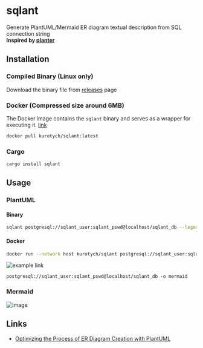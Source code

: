 # sqlant

Generate PlantUML/Mermaid ER diagram textual description from SQL connection string  
**Inspired by [planter](https://github.com/achiku/planter)**  

## Installation 
### Compiled Binary (Linux only)
Download the binary file from [releases](https://github.com/kurotych/sqlant/releases) page
### Docker (Compressed size around 6MB)
The Docker image contains the `sqlant` binary and serves as a wrapper for executing it.
[link](https://hub.docker.com/r/kurotych/sqlant)
```bash
docker pull kurotych/sqlant:latest
```
### Cargo
```bash
cargo install sqlant
```


## Usage
### PlantUML
#### Binary
```bash
sqlant postgresql://sqlant_user:sqlant_pswd@localhost/sqlant_db --legend -e
```
#### Docker
```bash
docker run --network host kurotych/sqlant postgresql://sqlant_user:sqlant_pswd@localhost/sqlant_db 
```

![example link ](https://www.plantuml.com/plantuml/png/hLNTSjii5BpdAVWotuKp4yUDyrEdCvt9cp08ZYrgu50un77gl7kbE6f3HgD6KUumx0AxQortYMIax2ohZGQkJ5GMMDeQ7sIKZblZWVO1E4QgaR7_Z5SsDyYQAAHlYqMKk_EDeJfNEK5Kw0aydIjqYssEI7jLBz9FApqjgYLSw-eMzEhc-dQzN5qilwpapUghlBowgYwlrklBPkfMwKN8piwjgHQw4krcxM_6I5OMPYedGWVnbFzYd2kqsVcPqMVyf38Ru-daZFyVjjyfPcX6tZ-FJXleV3x_Iv1QHqYfOH4yq4c1x31UEXW4X1ez29zT1N4G665Z4a44BIIrIECWaNI1xmpLlFt97z53F_lH1A5GzzxbwQqj0gEUQiwVlTumrptCZgF1cdk8U-60QjI3Tc3K7_KYoBq3J-yv9TKc1ECtuZrP4vAq8aIZMfjzTj0CXw0a7uHqc3qL-9vadjKA3IIDBN8f8nFzCVNQFY7RjCrZOkqaTl1FpxDrNCWrGMmj7VQ-WrUmnWWjVeptGeOGyLv-UWZbAUDsAB8vNl1ZHcA0A0bB1RsUX8WwAvfM4VVWDOug22K9DXZt3U7b1gARwbUaC7kA-x4LNOfDspn9QEVMAALeCGu_73cgMYOGsHjwN-iaQI6DmPl7uSTh1sPJ_xEyZZbFi73gEzfpcwxGYriTbwPyVShGy9_D6WyNWuX4aZgfez_oyg1bXtYMpygQuayudnyEl9jbx7K5bQiTfn-JjfcntfRaXoFYzI9ZBvz3Hp-wpbYpJJVrWc2i38iVIWO3dztiRHCqei62eeZUgER5_W4xiErqZGuQAvZKMbZOWDUpKtO7NcTdVmC0)
```
postgresql://sqlant_user:sqlant_pswd@localhost/sqlant_db -o mermaid
```
### Mermaid
![image](https://github.com/kurotych/sqlant/assets/20345096/a7d64db6-2d78-4631-bbfc-58cad5a77adb)
## Links
- [Optimizing the Process of ER Diagram Creation with PlantUML](https://kurotych.com/posts/er-diagram-creation/)
